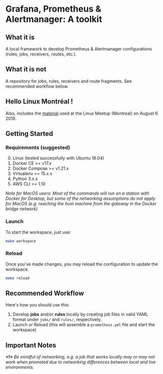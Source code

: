 # Grafana, Prometheus & Alertmanager: A toolkit

## What it is
A local framework to develop Prometheus & Alertmanager configurations (rules, jobs, receivers, routes, etc.).

## What it is not
A repository for jobs, rules, receivers and route fragments. See recommended workflow below.

## Hello Linux Montréal !
Also, includes the [material](https://github.com/HugoLafleur/prom-toolkit/tree/master/meetup) used at the Linux Meetup (Montreal) on August 6 2019.

## Getting Started
### Requirements (suggested)

0. Linux (tested successfully with Ubuntu 18.04)
1. Docker CE >= v17.x
2. Docker Compose >= v1.21.x
3. Virtualenv >= 15.x.x
4. Python 3.x.x
5. AWS CLI >= 1.10

_*Note for MacOS users*: Most of the commands will run on a station with Docker for Desktop, but some of the networking assumptions do not apply for MacOS (e.g. reaching the host machine from the gateway in the Docker bridge network)_

### Launch
To start the workspace, just use:

```bash
make workspace
```

### Reload
Once you've made changes, you may reload the configuration to update the workspace.
```bash
make reload
```

## Recommended Workflow
Here's how you should use this:

1. Develop **jobs** and/or **rules** locally by creating job files in valid YAML format under `jobs/` and `rules/`, respectively.
2. Launch or Reload (this will assemble a `prometheus.yml` file and start the workspace)

## Important Notes

**<!>** _Be mindful of networking, e.g. a job that works locally may or may not work when promoted due to networking differences between local and live environments._
